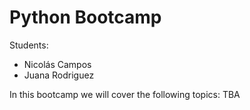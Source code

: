 # Python Bootcamp

Students:

- Nicolás Campos
- Juana Rodriguez

In this bootcamp we will cover the following topics:
TBA
